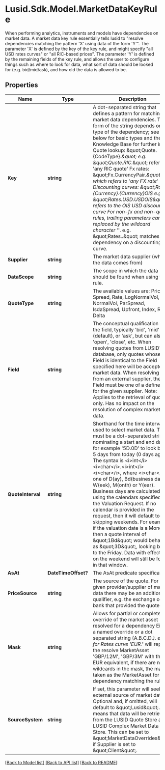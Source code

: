 # Lusid.Sdk.Model.MarketDataKeyRule
When performing analytics, instruments and models have dependencies on market data.  A market data key rule essentially tells lusid to \"resolve dependencies matching the pattern 'X' using data of the form 'Y'\".  The parameter 'X' is defined by the key of the key rule, and might specify \"all USD rates curves\" or \"all RIC-based prices\".  The parameter 'Y' is defined by the remaining fields of the key rule, and allows the user to configure things such as  where to look for data, what sort of data should be looked for (e.g. bid/mid/ask), and how old the data is allowed to be.

## Properties

Name | Type | Description | Notes
------------ | ------------- | ------------- | -------------
**Key** | **string** | A dot-separated string that defines a pattern for matching market data dependencies.  The form of the string depends on the type of the dependency; see below for basic types and the Knowledge Base for further info.  Quote lookup: \&quot;Quote.{CodeType}.*\&quot; e.g. \&quot;Quote.RIC.*\&quot; refers to &#39;any RIC quote&#39;  Fx rates: \&quot;Fx.CurrencyPair.*\&quot;, which refers to &#39;any FX rate&#39;  Discounting curves: \&quot;Rates.{Currency}.{Currency}OIS e.g. \&quot;Rates.USD.USDOIS\&quot; refers to the OIS USD discounting curve                For non-fx and non-quote rules, trailing parameters can be replaced by the wildcard character &#39;*&#39;.  e.g. \&quot;Rates.*.*\&quot; matches any dependency on a discounting curve. | 
**Supplier** | **string** | The market data supplier (where the data comes from) | 
**DataScope** | **string** | The scope in which the data should be found when using this rule. | 
**QuoteType** | **string** | The available values are: Price, Spread, Rate, LogNormalVol, NormalVol, ParSpread, IsdaSpread, Upfront, Index, Ratio, Delta | 
**Field** | **string** | The conceptual qualification for the field, typically &#39;bid&#39;, &#39;mid&#39; (default), or &#39;ask&#39;, but can also be &#39;open&#39;, &#39;close&#39;, etc.  When resolving quotes from LUSID&#39;s database, only quotes whose Field is identical to the Field specified here  will be accepted as market data.  When resolving data from an external supplier, the Field must be one of a defined set for the given supplier.                Note: Applies to the retrieval of quotes only. Has no impact on the resolution of complex market data. | [optional] 
**QuoteInterval** | **string** | Shorthand for the time interval used to select market data. This must be a dot-separated string              nominating a start and end date, for example &#39;5D.0D&#39; to look back 5 days from today (0 days ago). The syntax              is &lt;i&gt;int&lt;/i&gt;&lt;i&gt;char&lt;/i&gt;.&lt;i&gt;int&lt;/i&gt;&lt;i&gt;char&lt;/i&gt;, where &lt;i&gt;char&lt;/i&gt; is one of              D(ay), Bd(business day), W(eek), M(onth) or Y(ear).              Business days are calculated using the calendars specified on the Valuation Request.              If no calendar is provided in the request, then it will default to only skipping weekends.              For example, if the valuation date is a Monday, then a quote interval of \&quot;1Bd\&quot; would behave as \&quot;3D\&quot;,              looking back to the Friday. Data with effectiveAt on the weekend will still be found in that window. | [optional] 
**AsAt** | **DateTimeOffset?** | The AsAt predicate specification. | [optional] 
**PriceSource** | **string** | The source of the quote. For a given provider/supplier of market data there may be an additional qualifier, e.g. the exchange or bank that provided the quote | [optional] 
**Mask** | **string** | Allows for partial or complete override of the market asset resolved for a dependency  Either a named override or a dot separated string (A.B.C.D.*).  e.g. for Rates curve &#39;EUR.*&#39; will replace the resolve MarketAsset &#39;GBP/12M&#39;, &#39;GBP/3M&#39; with the EUR equivalent, if there  are no wildcards in the mask, the mask is taken as the MarketAsset for any dependency matching the rule. | [optional] 
**SourceSystem** | **string** | If set, this parameter will seek an external source of market data.  Optional and, if omitted, will default to \&quot;Lusid\&quot;.  This means that data will be retrieved from the LUSID Quote Store and LUSID Complex Market Data Store.                This can be set to \&quot;MarketDataOverrides\&quot; if Supplier is set to \&quot;Client\&quot;. | [optional] 

[[Back to Model list]](../README.md#documentation-for-models) [[Back to API list]](../README.md#documentation-for-api-endpoints) [[Back to README]](../README.md)


